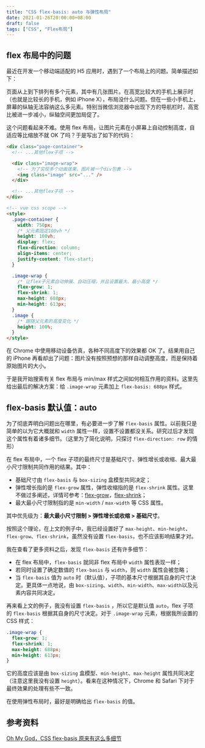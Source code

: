 ```yaml
---
title: "CSS flex-basis: auto 与弹性布局"
date: 2021-01-26T20:00:00+08:00
draft: false
tags: ["CSS", "Flex布局"]
---
```


## flex 布局中的问题

最近在开发一个移动端适配的 H5 应用时，遇到了一个布局上的问题。简单描述如下：

页面从上到下排列有多个元素，其中有几张图片。在高宽比较大的手机上展示时（也就是比较长的手机，例如 iPhone X），布局没什么问题。但在一些小手机上，屏幕的纵轴无法容纳这么多元素。特别当微信浏览器中出现下方的导航栏时，高宽比被进一步减小，纵轴空间更加局促了。

这个问题看起来不难。使用 flex 布局，让图片元素在小屏幕上自动控制高度，自适应等比缩放不就 OK 了吗？于是写出了如下的代码：

```html
<div class="page-container">
  <!-- ...其他flex子项 -->

  <div class="image-wrap">
    <!-- 为了实现多个动画效果，图片被一个div包裹 -->
    <img class="image" src="..." />
  </div>

  <!-- ...其他flex子项 -->
</div>

<!-- vue css scope -->
<style>
  .page-container {
    width: 750px;
    /* 父元素固定100vh */
    height: 100vh;
    display: flex;
    flex-direction: column;
    align-items: center;
    justify-content: flex-start;
  }

  .image-wrap {
    /* 让flex子元素自动伸展、自动压缩，并且设置最大、最小高度 */
    flex-grow: 1;
    flex-shrink: 1;
    max-height: 688px;
    min-height: 613px;
  }
  .image {
    /* 跟随父元素的高度变化 */
    height: 100%;
  }
</style>
```

在 Chrome 中使用移动设备仿真，各种不同高度下的效果都 OK 了。结果用自己的 iPhone 再看却出了问题：图片没有按照预想的那样自动调整高度，而是保持着原始图片的大小。

于是我开始搜索有关 flex 布局与 min/max 样式之间如何相互作用的资料。这里先给出最后的解决方案：给 `.image-wrap` 元素加上 `flex-basis: 688px` 样式。

## flex-basis 默认值：auto

为了彻底弄明白问题出在哪里，有必要进一步了解 `flex-basis` 属性。以前我只是简单的以为它大概就和 `width` 属性一样，设置不设置都没关系。研究过后才发现这个属性有着诸多细节。（这里为了简化说明，只探讨 `flex-direction: row` 的情形）

在 flex 布局中，一个 flex 子项的最终尺寸是基础尺寸、弹性增长或收缩、最大最小尺寸限制共同作用的结果。其中：

- 基础尺寸由 `flex-basis` 与 `box-sizing` 盒模型共同决定；
- 弹性增长指的是 `flex-grow` 属性，弹性收缩指的是 `flex-shrink` 属性。这里不做过多阐述，详情可参考：[flex-grow](https://developer.mozilla.org/zh-CN/docs/Web/CSS/flex-grow)，[flex-shrink](https://developer.mozilla.org/zh-CN/docs/Web/CSS/flex-shrink)；
- 最大最小尺寸限制指的是 `min-width` / `max-width` 等 CSS 属性。

其中优先级为：**最大最小尺寸限制 > 弹性增长或收缩 > 基础尺寸**。

按照这个理论，在上文的例子中，我已经设置好了 `max-height`、`min-height`、`flex-grow`、`flex-shrink`，虽然没有设置 `flex-basis`，也不应该影响结果才对。

我在查看了更多资料之后，发现 `flex-basis` 还有许多细节：

- 在 flex 布局中，`flex-basis` 就同非 flex 布局中 `width` 属性表现一样；
- 若同时设置了确定数值的 `flex-basis` 与 `width`，则 `width` 属性会被忽略；
- 当 `flex-basis` 值为 `auto` 时（默认值），子项的基本尺寸根据其自身的尺寸决定。更具体一点地说，由 `box-sizing`、`width`、`min-width`、`max-width`以及元素内容共同决定。

再来看上文的例子，我没有设置 `flex-basis` ，所以它是默认值 `auto`，flex 子项的 `flex-basis` 根据其自身的尺寸决定。对于 `.image-wrap` 元素，根据我所设置的 CSS 样式：

```css
.image-wrap {
  flex-grow: 1;
  flex-shrink: 1;
  max-height: 688px;
  min-height: 613px;
}
```

它的高度应该是由 `box-sizing` 盒模型、`min-height`、`max-height` 属性共同决定（注意这里我没有设置 `height`）。看来在这种情况下，Chrome 和 Safari 下对于最终效果的处理有些不一致。

在使用弹性布局时，最好是明确给出 `flex-basis` 的值。

## 参考资料

[Oh My God，CSS flex-basis 原来有这么多细节](https://www.zhangxinxu.com/wordpress/2019/12/css-flex-basis/)
